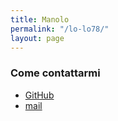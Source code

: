 ```yaml
---
title: Manolo
permalink: "/lo-lo78/"
layout: page
---
```


### Come contattarmi ###
* [GitHub](https://github.com/Christianlm)
* [mail](mailto:llajta2012@gmail.com)

